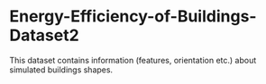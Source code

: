 # Energy-Efficiency-of-Buildings-Dataset2
This dataset contains information (features, orientation etc.) about simulated buildings shapes.
